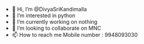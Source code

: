 - 👋 Hi, I’m @DivyaSriKandimalla
- 👀 I’m interested in python
- 🌱 I’m currently working on nothing 
- 💞️ I’m looking to collaborate on MNC
- 📫 How to reach me Mobile number : 9948093030

<!---
DivyaSriKandimalla/DivyaSriKandimalla is a ✨ special ✨ repository because its `README.md` (this file) appears on your GitHub profile.
You can click the Preview link to take a look at your changes.
--->
